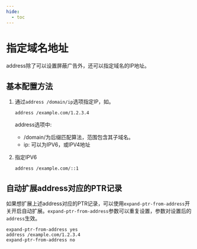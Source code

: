 ```yaml
---
hide:
  - toc
---
```


# 指定域名地址

address除了可以设置屏蔽广告外，还可以指定域名的IP地址。

## 基本配置方法

1. 通过`address /domain/ip`选项指定IP，如。

    ```shell
    address /example.com/1.2.3.4
    ```

    address选项中:

    * /domain/为后缀匹配算法，范围包含其子域名。
    * ip: 可以为IPV6，或IPV4地址

1. 指定IPV6

    ```shell
    address /example.com/::1
    ```

## 自动扩展address对应的PTR记录

如果想扩展上述address对应的PTR记录，可以使用`expand-ptr-from-address`开关开启自动扩展。`expand-ptr-from-address`参数可以重复设置，参数对设置后的`address`生效。

```shell
expand-ptr-from-address yes
address /example.com/1.2.3.4
expand-ptr-from-address no
```
